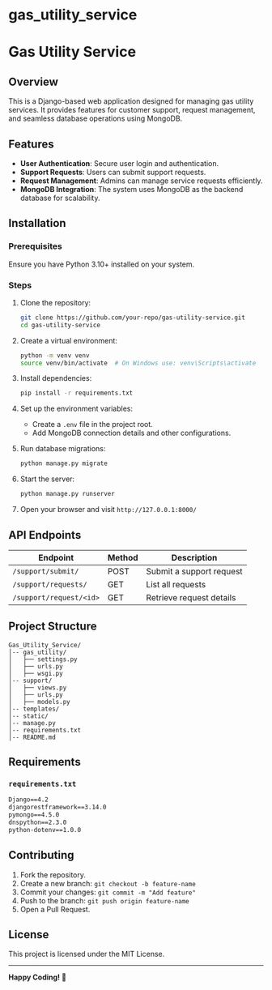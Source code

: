 # gas_utility_service

# Gas Utility Service

## Overview
This is a Django-based web application designed for managing gas utility services. It provides features for customer support, request management, and seamless database operations using MongoDB.

## Features
- **User Authentication**: Secure user login and authentication.
- **Support Requests**: Users can submit support requests.
- **Request Management**: Admins can manage service requests efficiently.
- **MongoDB Integration**: The system uses MongoDB as the backend database for scalability.

## Installation
### Prerequisites
Ensure you have Python 3.10+ installed on your system.

### Steps
1. Clone the repository:
   ```sh
   git clone https://github.com/your-repo/gas-utility-service.git
   cd gas-utility-service
   ```
2. Create a virtual environment:
   ```sh
   python -m venv venv
   source venv/bin/activate  # On Windows use: venv\Scripts\activate
   ```
3. Install dependencies:
   ```sh
   pip install -r requirements.txt
   ```
4. Set up the environment variables:
   - Create a `.env` file in the project root.
   - Add MongoDB connection details and other configurations.

5. Run database migrations:
   ```sh
   python manage.py migrate
   ```
6. Start the server:
   ```sh
   python manage.py runserver
   ```
7. Open your browser and visit `http://127.0.0.1:8000/`

## API Endpoints
| Endpoint                | Method | Description               |
|-------------------------|--------|---------------------------|
| `/support/submit/`      | POST   | Submit a support request  |
| `/support/requests/`    | GET    | List all requests         |
| `/support/request/<id>` | GET    | Retrieve request details  |

## Project Structure
```
Gas_Utility_Service/
│-- gas_utility/
│   ├── settings.py
│   ├── urls.py
│   ├── wsgi.py
│-- support/
│   ├── views.py
│   ├── urls.py
│   ├── models.py
│-- templates/
│-- static/
│-- manage.py
│-- requirements.txt
│-- README.md
```

## Requirements
### `requirements.txt`
```txt
Django==4.2
djangorestframework==3.14.0
pymongo==4.5.0
dnspython==2.3.0
python-dotenv==1.0.0
```

## Contributing
1. Fork the repository.
2. Create a new branch: `git checkout -b feature-name`
3. Commit your changes: `git commit -m "Add feature"`
4. Push to the branch: `git push origin feature-name`
5. Open a Pull Request.

## License
This project is licensed under the MIT License.

---
**Happy Coding! 🚀**

